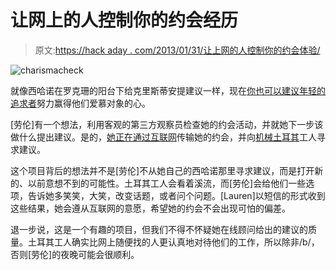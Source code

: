 # 让网上的人控制你的约会经历

> 原文:[https://hack aday . com/2013/01/31/让上网的人控制你的约会体验/](https://hackaday.com/2013/01/31/letting-people-on-the-internet-control-your-dating-experience/)

![charismacheck](../Images/57a2e690756a9fb9f57c6f3254166e0f.png)

就像西哈诺在罗克珊的阳台下给克里斯蒂安提建议一样，现在[你也可以建议年轻的追求者](http://socialturkers.com/)努力赢得他们爱慕对象的心。

[劳伦]有一个想法，利用客观的第三方观察员检查她的约会活动，并就她下一步该做什么提出建议。是的，[她正在通过互联网](http://socialturkers.com/evaluate/)传输她的约会，并向[机械土耳其](https://www.mturk.com/mturk/welcome)工人寻求建议。

这个项目背后的想法并不是[劳伦]不从她自己的西哈诺那里寻求建议，而是打开新的、以前意想不到的可能性。土耳其工人会看着溪流，而[劳伦]会给他们一些选项，告诉她多笑笑，大笑，改变话题，或者问个问题。[Lauren]以短信的形式收到这些结果，她会遵从互联网的意愿，希望她的约会不会出现可怕的偏差。

退一步说，这是一个有趣的项目，但我们不得不怀疑她在线顾问给出的建议的质量。土耳其工人确实比网上随便找的人更认真地对待他们的工作，所以除非/b/，否则[劳伦]的夜晚可能会很顺利。